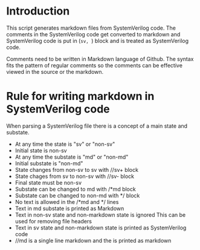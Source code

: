 # Introduction
This script generates markdown files from SystemVerilog code.
The comments in the SystemVerilog code get converted to markdown
and SystemVerilog code is put in (```sv, ```) block and is treated
as SystemVerilog code.

Comments need to be written in Markdown language of Github. The
syntax fits the pattern of regular comments so the comments can
be effective viewed in the source or the markdown.

# Rule for writing markdown in SystemVerilog code
When parsing a SystemVerilog file there is a concept of a main
state and substate. 

* At any time the state is "sv" or "non-sv"
* Initial state is non-sv
* At any time the substate is "md" or "non-md"
* Initial substate is "non-md"
* State changes from non-sv to sv with //sv+ block
* State chages from sv to non-sv with //sv- block
* Final state must be non-sv
* Substate can be changed to md with /*md block
* Substate can be changed to non-md with */ block
*  No text is allowed in the /*md and */ lines
*  Text in md substate is printed as Markdown
*  Text in non-sv state and non-markdown state is ignored
   This can be used for removing file headers
*  Text in sv state and non-markdown state is
   printed as SystemVerilog code
*  //md <Text> is a single line markdown and the <Text>
   is printed as markdown
